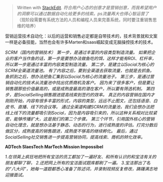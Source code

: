 


> Written with [StackEdit](https://stackedit.io/).
> *符合用户心态的创意才是营销创意，而我希望用户的洞察可以通过数据自动化给更多的线索。ps流量再大也得心智运营了*
（现阶段需要有系统方法的人员和编程人员来完善系统，同时要注重销售思维的培养）

营销运营技术自动化：以后的运营和销售必定都是自带技术的，技术背景就和文案一样是必备技能，当然也会有许多Marten和saas崛起变成无脑操控技术的技术。

*SCRM（国内的营销技术）
第一步，是通过丰富的内容类型制造流量。
如果把企业的客户当作鱼的话，第一步是要想办法做鱼吃的饵，这样才能有ROI、杠杆率，所以第一步是通过丰富的内容类型制造流量。
第二步，是建立以Social为核心的SCRM全渠道流量池。
有了内容之后，要到全渠道去获取流量，也就是去抓鱼。鱼抓到之后，想办法把鱼汇集到以Social为核心的流量池子。
第三步，是通过营销自动化的技术从流量池中找出优质商机及客户。
因为来了很多客户，但是要让销售跟那些价值最高的，或是成熟度最高的潜在客户，所以要有筛选机制。
第四步，是SocialSelling销售跟进提高线索到签约的效率。
真正的内容营销在国内才刚刚开始，内容有很多丰富的形式，内容的类型，远远不止图文，还包括语音、白皮书、直播、线下的会议等。
通过全渠道构建SCRM的流量池，我们会想办法把线上线下的流量都吸引到Social，因为是内容吸引来的，所以这种关系相对比较紧密，能够传播扩大，这是我们的第二个步骤。
第三个环节，引用国外核心的营销自动化理念，就是想办法基于静态、动态的行为，进行成熟度的评估。打完分数后做区分，成熟度高的销售跟进，成熟度不够高的继续孵化。
最后，通过SocialSelling社交销售进一步提高营销协同，提高线索、商机的转化效率。*

**ADTech      SlaesTech      MarTech
Mission Impossibel**

*1.在领英上疯狂地把所有宝洁的员工都加了一遍好友、和所有认识的和宝洁有关的朋友都聊了聊，
2.还把网上所有的宝洁面试题库都刷了一遍。
3.宝洁那出了名的“八大问”，她每一道题都悉心准备了陈述词，并录制视频反复修改，踌躇满志地迎接面试。*
<!--stackedit_data:
eyJoaXN0b3J5IjpbLTE4MDM5OTA3Ml19
-->